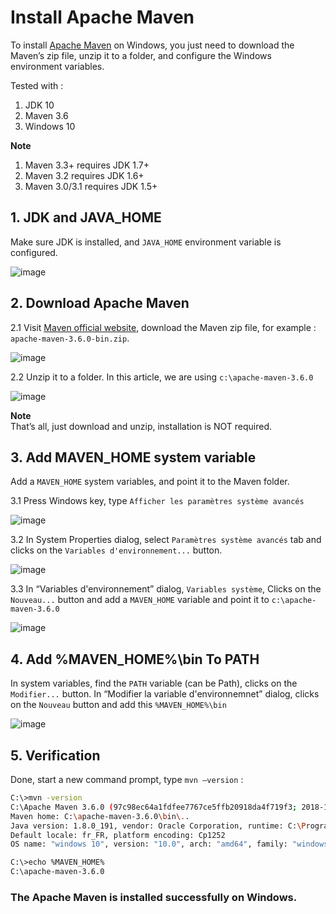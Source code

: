 # Install Apache Maven

To install  [Apache Maven](http://maven.apache.org/)  on Windows, you just need to download the Maven’s zip file, unzip it to a folder, and configure the Windows environment variables.

Tested with :

1.  JDK 10
2.  Maven 3.6
3.  Windows 10

**Note**

1.  Maven 3.3+ requires JDK 1.7+
2.  Maven 3.2 requires JDK 1.6+
3.  Maven 3.0/3.1 requires JDK 1.5+

## 1. JDK and JAVA_HOME

Make sure JDK is installed, and  `JAVA_HOME`  environment variable is configured.

![image](/uploads/acad58c8e8b8384981b5c5455aee4571/image.png)

## 2. Download Apache Maven

2.1 Visit  [Maven official website](http://maven.apache.org/download.cgi), download the Maven zip file, for example :  `apache-maven-3.6.0-bin.zip`.

![image](/uploads/6c913cdac414dbabb14edf358d6ea951/image.png)

2.2 Unzip it to a folder. In this article, we are using  `c:\apache-maven-3.6.0`

![image](/uploads/a17884a351e8b3e3673e956ec5253fc8/image.png)

**Note**  
That’s all, just download and unzip, installation is NOT required.

## 3. Add MAVEN_HOME system variable

Add a  `MAVEN_HOME`  system variables, and point it to the Maven folder.

3.1 Press Windows key, type  `Afficher les paramètres système avancés`

![image](/uploads/c34f8b66783fbc81b3e0ed9dedea462c/image.png)

3.2 In System Properties dialog, select  `Paramètres système avancés`  tab and clicks on the  `Variables d'environnement...`  button.

![image](/uploads/9ffe5810ce2f210f0d4e46ecff94fcc3/image.png)

3.3 In “Variables d'environnement” dialog,  `Variables système`, Clicks on the  `Nouveau...`  button and add a  `MAVEN_HOME`  variable and point it to  `c:\apache-maven-3.6.0`

![image](/uploads/7376db6a48780416b14b6b3cd6c3e13a/image.png)

## 4. Add %MAVEN_HOME%\bin To PATH

In system variables, find  the `PATH` variable (can be Path), clicks on the  `Modifier...`  button. In “Modifier la variable d'environnemnet” dialog, clicks on the  `Nouveau`  button and add this  `%MAVEN_HOME%\bin`

![image](/uploads/2dd15de4b11215281f62815536d050b4/image.png)

## 5. Verification

Done, start a new command prompt, type  `mvn –version`  :

```bash
C:\>mvn -version
C:\Apache Maven 3.6.0 (97c98ec64a1fdfee7767ce5ffb20918da4f719f3; 2018-10-24T20:41:47+02:00)
Maven home: C:\apache-maven-3.6.0\bin\..
Java version: 1.8.0_191, vendor: Oracle Corporation, runtime: C:\Program Files\Java\jdk1.8.0_191\jre
Default locale: fr_FR, platform encoding: Cp1252
OS name: "windows 10", version: "10.0", arch: "amd64", family: "windows"

C:\>echo %MAVEN_HOME%
C:\apache-maven-3.6.0

```

### The Apache Maven is installed successfully on Windows.
